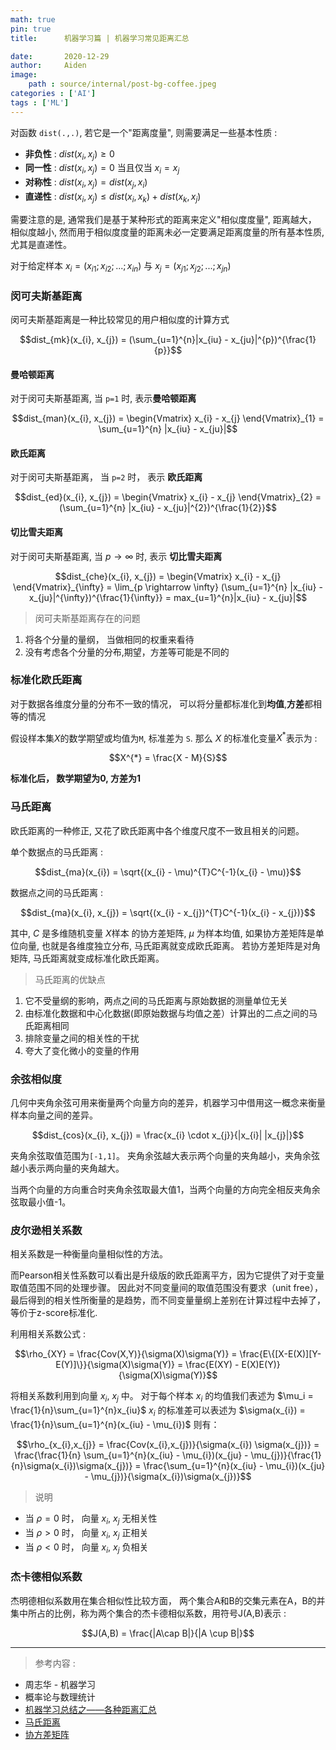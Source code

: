 ```yaml
---
math: true
pin: true
title:      机器学习篇 | 机器学习常见距离汇总

date:       2020-12-29
author:     Aiden
image: 
    path : source/internal/post-bg-coffee.jpeg
categories : ['AI']
tags : ['ML']
---
```


对函数 `dist(.,.)`, 若它是一个"距离度量", 则需要满足一些基本性质 : 

- **非负性** : $dist(x_i, x_j) \geq 0$
- **同一性** : $dist(x_i, x_j) = 0$ 当且仅当 $x_i = x_j$
- **对称性** : $dist(x_i, x_j) = dist(x_j, x_i)$
- **直递性** : $dist(x_i, x_j) \leq dist(x_i, x_k) + dist(x_k, x_j)$

需要注意的是, 通常我们是基于某种形式的距离来定义"相似度度量",  距离越大， 相似度越小, 然而用于相似度度量的距离未必一定要满足距离度量的所有基本性质, 尤其是直递性。

对于给定样本 $x_{i} = (x_{i1}; x_{i2}; ...; x_{in})$ 与 $x_{j} = (x_{j1}; x_{j2}; ...; x_{jn})$


### 闵可夫斯基距离

闵可夫斯基距离是一种比较常见的用户相似度的计算方式

$$dist_{mk}(x_{i}, x_{j}) = (\sum_{u=1}^{n}|x_{iu} - x_{ju}|^{p})^{\frac{1}{p}}$$

#### 曼哈顿距离

对于闵可夫斯基距离, 当 `p=1` 时, 表示**曼哈顿距离** 

$$dist_{man}(x_{i}, x_{j}) = \begin{Vmatrix} x_{i} - x_{j} \end{Vmatrix}_{1} = \sum_{u=1}^{n} |x_{iu} - x_{ju}|$$

#### 欧氏距离

对于闵可夫斯基距离， 当 `p=2` 时， 表示 **欧氏距离**

$$dist_{ed}(x_{i}, x_{j}) = \begin{Vmatrix} x_{i} - x_{j} \end{Vmatrix}_{2} = (\sum_{u=1}^{n} |x_{iu} - x_{ju}|^{2})^{\frac{1}{2}}$$

#### 切比雪夫距离

对于闵可夫斯基距离, 当 $p \rightarrow \infty$ 时, 表示 **切比雪夫距离**

$$dist_{che}(x_{i}, x_{j}) = \begin{Vmatrix} x_{i} - x_{j} \end{Vmatrix}_{\infty} = \lim_{p \rightarrow \infty} (\sum_{u=1}^{n} |x_{iu} - x_{ju}|^{\infty})^{\frac{1}{\infty}} = max_{u=1}^{n}|x_{iu} - x_{ju}|$$



> 闵可夫斯基距离存在的问题

1. 将各个分量的量纲， 当做相同的权重来看待
2. 没有考虑各个分量的分布,期望，方差等可能是不同的

### 标准化欧氏距离

对于数据各维度分量的分布不一致的情况， 可以将分量都标准化到**均值**,**方差**都相等的情况

假设样本集$X$的数学期望或均值为`M`, 
标准差为 `S`. 那么 $X$ 的标准化变量$X^{*}$表示为 : 

$$X^{*} = \frac{X - M}{S}$$

**标准化后， 数学期望为0, 方差为1**

### 马氏距离

欧氏距离的一种修正, 又花了欧氏距离中各个维度尺度不一致且相关的问题。

单个数据点的马氏距离 : 

$$dist_{ma}(x_{i}) = \sqrt{(x_{i} - \mu)^{T}C^{-1}(x_{i} - \mu)}$$

数据点之间的马氏距离 : 

$$dist_{ma}(x_{i}, x_{j}) = \sqrt{(x_{i} - x_{j})^{T}C^{-1}(x_{i} - x_{j})}$$

其中, $C$ 是多维随机变量 $X$样本 的协方差矩阵, $\mu$ 为样本均值, 如果协方差矩阵是单位向量, 也就是各维度独立分布, 马氏距离就变成欧氏距离。
若协方差矩阵是对角矩阵, 马氏距离就变成标准化欧氏距离。


> 马氏距离的优缺点 


1. 它不受量纲的影响，两点之间的马氏距离与原始数据的测量单位无关
2. 由标准化数据和中心化数据(即原始数据与均值之差）计算出的二点之间的马氏距离相同
3. 排除变量之间的相关性的干扰
4. 夸大了变化微小的变量的作用




### 余弦相似度

几何中夹角余弦可用来衡量两个向量方向的差异，机器学习中借用这一概念来衡量样本向量之间的差异。

$$dist_{cos}(x_{i}, x_{j}) = \frac{x_{i} \cdot x_{j}}{|x_{i}| |x_{j}|}$$

夹角余弦取值范围为`[-1,1]`。 夹角余弦越大表示两个向量的夹角越小，夹角余弦越小表示两向量的夹角越大。

当两个向量的方向重合时夹角余弦取最大值1，当两个向量的方向完全相反夹角余弦取最小值-1。

### 皮尔逊相关系数

相关系数是一种衡量向量相似性的方法。

而Pearson相关性系数可以看出是升级版的欧氏距离平方，因为它提供了对于变量取值范围不同的处理步骤。
因此对不同变量间的取值范围没有要求（unit free），最后得到的相关性所衡量的是趋势，而不同变量量纲上差别在计算过程中去掉了，等价于z-score标准化.

利用相关系数公式 : 

$$\rho_{XY} = \frac{Cov(X,Y)}{\sigma(X)\sigma(Y)} = \frac{E\{[X-E(X)][Y-E(Y)]\}}{\sigma(X)\sigma(Y)} = \frac{E(XY) - E(X)E(Y)}{\sigma(X)\sigma(Y)}$$

将相关系数利用到向量 $x_{i}$, $x_{j}$ 中。 
对于每个样本 $x_{i}$ 的均值我们表述为 $\mu_i = \frac{1}{n}\sum_{u=1}^{n}x_{iu}$
$x_{i}$ 的标准差可以表述为 $\sigma(x_{i}) = \frac{1}{n}\sum_{u=1}^{n}(x_{iu} - \mu_{i})$ 则有： 

$$\rho_{x_{i},x_{j}} = \frac{Cov(x_{i},x_{j})}{\sigma(x_{i}) \sigma(x_{j})} = \frac{\frac{1}{n} \sum_{u=1}^{n}(x_{iu} - \mu_{i})(x_{ju} - \mu_{j})}{\frac{1}{n}\sigma(x_{i})\sigma(x_{j})} = \frac{\sum_{u=1}^{n}(x_{iu} - \mu_{i})(x_{ju} - \mu_{j})}{\sigma(x_{i})\sigma(x_{j})}$$

> 说明 

- 当 $\rho = 0$ 时， 向量 $x_{i}$, $x_{j}$ 无相关性
- 当 $\rho > 0$ 时， 向量 $x_{i}$, $x_{j}$ 正相关
- 当 $\rho < 0$ 时， 向量 $x_{i}$, $x_{j}$ 负相关


### 杰卡德相似系数

杰明德相似系数用在集合相似性比较方面， 两个集合A和B的交集元素在A，B的并集中所占的比例，称为两个集合的杰卡德相似系数，用符号J(A,B)表示 :


$$J(A,B) = \frac{|A\cap B|}{|A \cup B|}$$



---

> 参考内容 : 

- 周志华 - 机器学习
- 概率论与数理统计
- [机器学习总结之——各种距离汇总](https://blog.csdn.net/weixin_42715356/article/details/82845376)
- [马氏距离](https://zhuanlan.zhihu.com/p/46626607)
- [协方差矩阵](https://zhuanlan.zhihu.com/p/37609917)